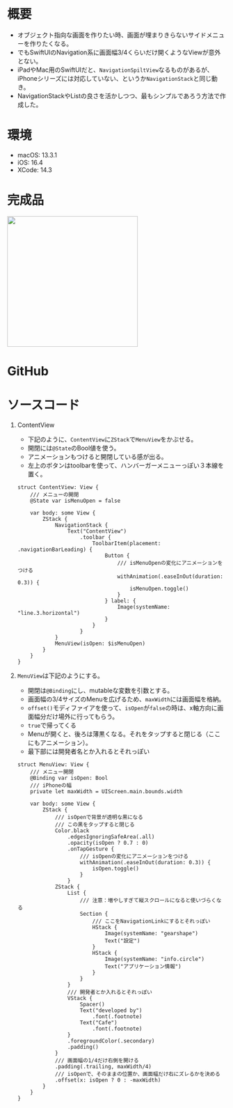 # 概要
- オブジェクト指向な画面を作りたい時、画面が埋まりきらないサイドメニューを作りたくなる。
- でもSwiftUIのNavigation系に画面幅3/4くらいだけ開くようなViewが意外とない。
- iPadやMac用のSwiftUIだと、`NavigationSpiltView`なるものがあるが、iPhoneシリーズには対応していない、というか`NavigationStack`と同じ動き。
- NavigationStackやListの良さを活かしつつ、最もシンプルであろう方法で作成した。


# 環境
- macOS: 13.3.1
- iOS: 16.4
- XCode: 14.3

# 完成品
<img src="https://qiita-image-store.s3.ap-northeast-1.amazonaws.com/0/2918864/2a81d020-a68e-6452-aee1-7a7d30f98526.gif" width=300px>

# GitHub



# ソースコード
1. ContentView
    - 下記のように、`ContentView`に`ZStack`で`MenuView`をかぶせる。
    - 開閉には`@State`のBool値を使う。
    - アニメーションもつけると開閉している感が出る。
    - 左上のボタンはtoolbarを使って、ハンバーガーメニューっぽい３本線を置く。
    
    ```swift: ContentView.swift
    struct ContentView: View {
        /// メニューの開閉
        @State var isMenuOpen = false
        
        var body: some View {
            ZStack {
                NavigationStack {
                    Text("ContentView")
                        .toolbar {
                            ToolbarItem(placement: .navigationBarLeading) {
                                Button {
                                    /// isMenuOpenの変化にアニメーションをつける
                                    withAnimation(.easeInOut(duration: 0.3)) {
                                        isMenuOpen.toggle()
                                    }
                                } label: {
                                    Image(systemName: "line.3.horizontal")
                                }
                            }
                        }
                }
                MenuView(isOpen: $isMenuOpen)
            }
        }
    }
    ```

1. `MenuView`は下記のようにする。
    - 開閉は`@Binding`にし、mutableな変数を引数とする。
    - 画面幅の3/4サイズのMenuを広げるため、`maxWidth`には画面幅を格納。
    - `offset()`モディファイアを使って、`isOpen`が`false`の時は、x軸方向に画面幅分だけ場外に行ってもらう。
    - `true`で帰ってくる
    - Menuが開くと、後ろは薄黒くなる。それをタップすると閉じる（ここにもアニメーション）。
    - 最下部には開発者名とか入れるとそれっぽい
    
    ```swift: MenuView.swift
    struct MenuView: View {
        /// メニュー開閉
        @Binding var isOpen: Bool
        /// iPhoneの幅
        private let maxWidth = UIScreen.main.bounds.width
        
        var body: some View {
            ZStack {
                /// isOpenで背景が透明な黒になる
                /// この黒をタップすると閉じる
                Color.black
                    .edgesIgnoringSafeArea(.all)
                    .opacity(isOpen ? 0.7 : 0)
                    .onTapGesture {
                        /// isOpenの変化にアニメーションをつける
                        withAnimation(.easeInOut(duration: 0.3)) {
                            isOpen.toggle()
                        }
                    }
                ZStack {
                    List {
                        /// 注意：増やしすぎて縦スクロールになると使いづらくなる
                        Section {
                            /// ここをNavigationLinkにするとそれっぽい
                            HStack {
                                Image(systemName: "gearshape")
                                Text("設定")
                            }
                            HStack {
                                Image(systemName: "info.circle")
                                Text("アプリケーション情報")
                            }
                        }
                    }
                    /// 開発者とか入れるとそれっぽい
                    VStack {
                        Spacer()
                        Text("developed by")
                            .font(.footnote)
                        Text("Cafe")
                            .font(.footnote)
                    }
                    .foregroundColor(.secondary)
                    .padding()
                }
                /// 画面幅の1/4だけ右側を開ける
                .padding(.trailing, maxWidth/4)
                /// isOpenで、そのままの位置か、画面幅だけ右にズレるかを決める
                .offset(x: isOpen ? 0 : -maxWidth)
            }
        }
    }
    ```
